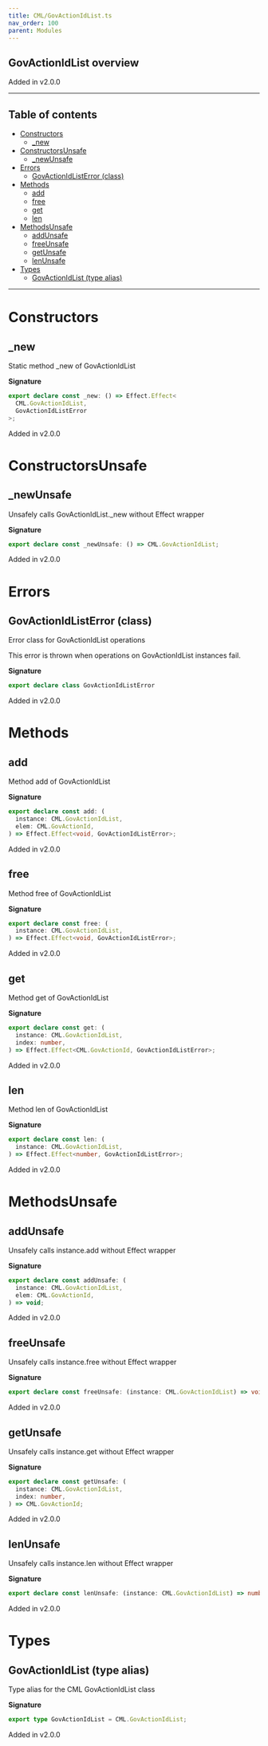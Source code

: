 ```yaml
---
title: CML/GovActionIdList.ts
nav_order: 100
parent: Modules
---
```


## GovActionIdList overview

Added in v2.0.0

---

<h2 class="text-delta">Table of contents</h2>

- [Constructors](#constructors)
  - [\_new](#_new)
- [ConstructorsUnsafe](#constructorsunsafe)
  - [\_newUnsafe](#_newunsafe)
- [Errors](#errors)
  - [GovActionIdListError (class)](#govactionidlisterror-class)
- [Methods](#methods)
  - [add](#add)
  - [free](#free)
  - [get](#get)
  - [len](#len)
- [MethodsUnsafe](#methodsunsafe)
  - [addUnsafe](#addunsafe)
  - [freeUnsafe](#freeunsafe)
  - [getUnsafe](#getunsafe)
  - [lenUnsafe](#lenunsafe)
- [Types](#types)
  - [GovActionIdList (type alias)](#govactionidlist-type-alias)

---

# Constructors

## \_new

Static method \_new of GovActionIdList

**Signature**

```ts
export declare const _new: () => Effect.Effect<
  CML.GovActionIdList,
  GovActionIdListError
>;
```

Added in v2.0.0

# ConstructorsUnsafe

## \_newUnsafe

Unsafely calls GovActionIdList.\_new without Effect wrapper

**Signature**

```ts
export declare const _newUnsafe: () => CML.GovActionIdList;
```

Added in v2.0.0

# Errors

## GovActionIdListError (class)

Error class for GovActionIdList operations

This error is thrown when operations on GovActionIdList instances fail.

**Signature**

```ts
export declare class GovActionIdListError
```

Added in v2.0.0

# Methods

## add

Method add of GovActionIdList

**Signature**

```ts
export declare const add: (
  instance: CML.GovActionIdList,
  elem: CML.GovActionId,
) => Effect.Effect<void, GovActionIdListError>;
```

Added in v2.0.0

## free

Method free of GovActionIdList

**Signature**

```ts
export declare const free: (
  instance: CML.GovActionIdList,
) => Effect.Effect<void, GovActionIdListError>;
```

Added in v2.0.0

## get

Method get of GovActionIdList

**Signature**

```ts
export declare const get: (
  instance: CML.GovActionIdList,
  index: number,
) => Effect.Effect<CML.GovActionId, GovActionIdListError>;
```

Added in v2.0.0

## len

Method len of GovActionIdList

**Signature**

```ts
export declare const len: (
  instance: CML.GovActionIdList,
) => Effect.Effect<number, GovActionIdListError>;
```

Added in v2.0.0

# MethodsUnsafe

## addUnsafe

Unsafely calls instance.add without Effect wrapper

**Signature**

```ts
export declare const addUnsafe: (
  instance: CML.GovActionIdList,
  elem: CML.GovActionId,
) => void;
```

Added in v2.0.0

## freeUnsafe

Unsafely calls instance.free without Effect wrapper

**Signature**

```ts
export declare const freeUnsafe: (instance: CML.GovActionIdList) => void;
```

Added in v2.0.0

## getUnsafe

Unsafely calls instance.get without Effect wrapper

**Signature**

```ts
export declare const getUnsafe: (
  instance: CML.GovActionIdList,
  index: number,
) => CML.GovActionId;
```

Added in v2.0.0

## lenUnsafe

Unsafely calls instance.len without Effect wrapper

**Signature**

```ts
export declare const lenUnsafe: (instance: CML.GovActionIdList) => number;
```

Added in v2.0.0

# Types

## GovActionIdList (type alias)

Type alias for the CML GovActionIdList class

**Signature**

```ts
export type GovActionIdList = CML.GovActionIdList;
```

Added in v2.0.0
